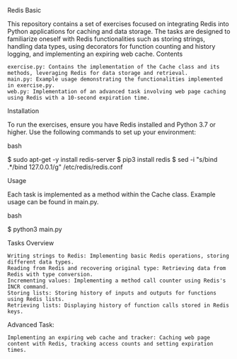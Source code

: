 Redis Basic

This repository contains a set of exercises focused on integrating Redis into Python applications for caching and data storage. The tasks are designed to familiarize oneself with Redis functionalities such as storing strings, handling data types, using decorators for function counting and history logging, and implementing an expiring web cache.
Contents

    exercise.py: Contains the implementation of the Cache class and its methods, leveraging Redis for data storage and retrieval.
    main.py: Example usage demonstrating the functionalities implemented in exercise.py.
    web.py: Implementation of an advanced task involving web page caching using Redis with a 10-second expiration time.

Installation

To run the exercises, ensure you have Redis installed and Python 3.7 or higher. Use the following commands to set up your environment:

bash

$ sudo apt-get -y install redis-server
$ pip3 install redis
$ sed -i "s/bind .*/bind 127.0.0.1/g" /etc/redis/redis.conf

Usage

Each task is implemented as a method within the Cache class. Example usage can be found in main.py.

bash

$ python3 main.py

Tasks Overview

    Writing strings to Redis: Implementing basic Redis operations, storing different data types.
    Reading from Redis and recovering original type: Retrieving data from Redis with type conversion.
    Incrementing values: Implementing a method call counter using Redis's INCR command.
    Storing lists: Storing history of inputs and outputs for functions using Redis lists.
    Retrieving lists: Displaying history of function calls stored in Redis keys.

Advanced Task:

    Implementing an expiring web cache and tracker: Caching web page content with Redis, tracking access counts and setting expiration times.


